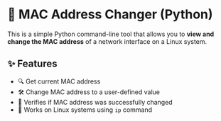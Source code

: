 # 🔄 MAC Address Changer (Python)

This is a simple Python command-line tool that allows you to **view and change the MAC address** of a network interface on a Linux system.

## ✨ Features

- 🔍 Get current MAC address
- 🛠️ Change MAC address to a user-defined value
- 🧪 Verifies if MAC address was successfully changed
- 🐧 Works on Linux systems using `ip` command
